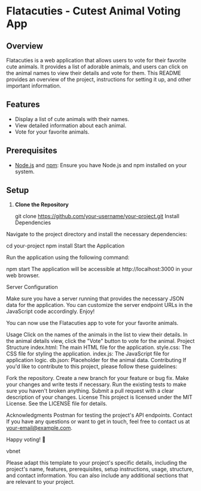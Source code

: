 # Flatacuties - Cutest Animal Voting App

## Overview

Flatacuties is a web application that allows users to vote for their favorite cute animals. It provides a list of adorable animals, and users can click on the animal names to view their details and vote for them. This README provides an overview of the project, instructions for setting it up, and other important information.

## Features

- Display a list of cute animals with their names.
- View detailed information about each animal.
- Vote for your favorite animals.

## Prerequisites

- [Node.js](https://nodejs.org/) and [npm](https://www.npmjs.com/): Ensure you have Node.js and npm installed on your system.

## Setup

1. **Clone the Repository**

   git clone https://github.com/your-username/your-project.git
Install Dependencies

Navigate to the project directory and install the necessary dependencies:

cd your-project
npm install
Start the Application

Run the application using the following command:


npm start
The application will be accessible at http://localhost:3000 in your web browser.

Server Configuration

Make sure you have a server running that provides the necessary JSON data for the application. You can customize the server endpoint URLs in the JavaScript code accordingly.
Enjoy!

You can now use the Flatacuties app to vote for your favorite animals.

Usage
Click on the names of the animals in the list to view their details.
In the animal details view, click the "Vote" button to vote for the animal.
Project Structure
index.html: The main HTML file for the application.
style.css: The CSS file for styling the application.
index.js: The JavaScript file for application logic.
db.json: Placeholder for the animal data.
Contributing
If you'd like to contribute to this project, please follow these guidelines:

Fork the repository.
Create a new branch for your feature or bug fix.
Make your changes and write tests if necessary.
Run the existing tests to make sure you haven't broken anything.
Submit a pull request with a clear description of your changes.
License
This project is licensed under the MIT License. See the LICENSE file for details.

Acknowledgments
Postman for testing the project's API endpoints.
Contact
If you have any questions or want to get in touch, feel free to contact us at your-email@example.com.

Happy voting! 🐾

vbnet


Please adapt this template to your project's specific details, including the project's name, features, prerequisites, setup instructions, usage, structure, and contact information. You can also include any additional sections that are relevant to your project.